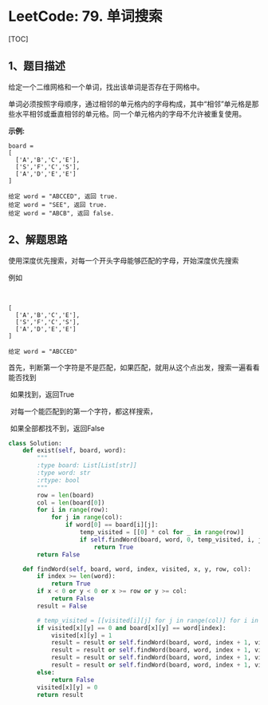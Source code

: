 # LeetCode: 79. 单词搜索

[TOC]



## 1、题目描述



给定一个二维网格和一个单词，找出该单词是否存在于网格中。

单词必须按照字母顺序，通过相邻的单元格内的字母构成，其中“相邻”单元格是那些水平相邻或垂直相邻的单元格。同一个单元格内的字母不允许被重复使用。

**示例:**

```
board =
[
  ['A','B','C','E'],
  ['S','F','C','S'],
  ['A','D','E','E']
]

给定 word = "ABCCED", 返回 true.
给定 word = "SEE", 返回 true.
给定 word = "ABCB", 返回 false.
```



## 2、解题思路

​	使用深度优先搜索，对每一个开头字母能够匹配的字母，开始深度优先搜索

例如

​	

```
[
  ['A','B','C','E'],
  ['S','F','C','S'],
  ['A','D','E','E']
]
```

```
给定 word = "ABCCED"
```



首先，判断第一个字符是不是匹配，如果匹配，就用从这个点出发，搜索一遍看看能否找到

​	如果找到，返回True

​	对每一个能匹配到的第一个字符，都这样搜索，

​	如果全部都找不到，返回False



```python
class Solution:
    def exist(self, board, word):
        """
        :type board: List[List[str]]
        :type word: str
        :rtype: bool
        """
        row = len(board)
        col = len(board[0])
        for i in range(row):
            for j in range(col):
                if word[0] == board[i][j]:
                    temp_visited = [[0] * col for _ in range(row)]
                    if self.findWord(board, word, 0, temp_visited, i, j, row, col):
                        return True
        return False

    def findWord(self, board, word, index, visited, x, y, row, col):
        if index >= len(word):
            return True
        if x < 0 or y < 0 or x >= row or y >= col:
            return False
        result = False

        # temp_visited = [[visited[i][j] for j in range(col)] for i in range(row)]
        if visited[x][y] == 0 and board[x][y] == word[index]:
            visited[x][y] = 1
            result = result or self.findWord(board, word, index + 1, visited, x - 1, y, row, col)
            result = result or self.findWord(board, word, index + 1, visited, x, y - 1, row, col)
            result = result or self.findWord(board, word, index + 1, visited, x + 1, y, row, col)
            result = result or self.findWord(board, word, index + 1, visited, x, y + 1, row, col)
        else:
            return False
        visited[x][y] = 0
        return result
```





